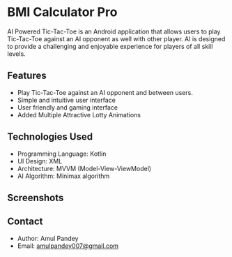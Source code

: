 # **BMI Calculator Pro**

AI Powered Tic-Tac-Toe is an Android application that allows users to play Tic-Tac-Toe against an AI opponent as well with other player. AI is designed to provide a challenging and enjoyable experience for players of all skill levels.

## **Features**

* Play Tic-Tac-Toe against an AI opponent and between users.
* Simple and intuitive user interface
* User friendly and gaming interface
* Added Multiple Attractive Lotty Animations


## **Technologies Used**

* Programming Language: Kotlin
* UI Design: XML
* Architecture: MVVM (Model-View-ViewModel)
* AI Algorithm: Minimax algorithm


## **Screenshots**

## Contact

* Author: Amul Pandey
* Email: amulpandey007@gmail.com
